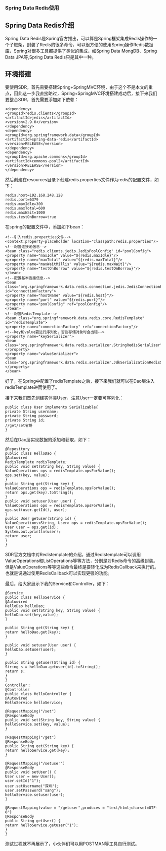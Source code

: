 ### Spring Data Redis使用

## Spring Data Redis介绍

Spring Data Redis是Spring官方推出，可以算是Spring框架集成Redis操作的一个子框架，封装了Redis的很多命令，可以很方便的使用Spring操作Redis数据库，Spring对很多工具都提供了类似的集成，如Spring Data MongDB、Spring Data JPA等,Spring Data Redis只是其中一种。

## 环境搭建

要使用SDR，首先需要搭建Spring+SpringMVC环境，由于这个不是本文的重点，因此这一步我直接略过，Spring+SpringMVC环境搭建成功后，接下来我们要整合SDR，首先需要添加如下依赖：

```
<dependency>
<groupId>redis.clients</groupId>
<artifactId>jedis</artifactId>
<version>2.9.0</version>
</dependency>
<dependency>
<groupId>org.springframework.data</groupId>
<artifactId>spring-data-redis</artifactId>
<version>RELEASE</version>
</dependency>
<dependency>
<groupId>org.apache.commons</groupId>
<artifactId>commons-pool2</artifactId>
<version>RELEASE</version>
</dependency>
```

然后创建在resources目录下创建redis.properties文件作为redis的配置文件，如下：

```
redis.host=192.168.248.128
redis.port=6379
redis.maxIdle=300
redis.maxTotal=600
redis.maxWait=1000
redis.testOnBorrow=true
```

在spring的配置文件中，添加如下bean：

```
<!--引入redis.properties文件-->
<context:property-placeholder location="classpath:redis.properties"/>
<!--配置连接池信息-->
<bean class="redis.clients.jedis.JedisPoolConfig" id="poolConfig">
<property name="maxIdle" value="${redis.maxIdle}"/>
<property name="maxTotal" value="${redis.maxTotal}"/>
<property name="maxWaitMillis" value="${redis.maxWait}"/>
<property name="testOnBorrow" value="${redis.testOnBorrow}"/>
</bean>
<!--配置基本连接信息-->
<bean class="org.springframework.data.redis.connection.jedis.JedisConnectionFactory" id="connectionFactory">
<property name="hostName" value="${redis.host}"/>
<property name="port" value="${redis.port}"/>
<property name="poolConfig" ref="poolConfig"/>
</bean>
<!--配置RedisTemplate-->
<bean class="org.springframework.data.redis.core.RedisTemplate" id="redisTemplate">
<property name="connectionFactory" ref="connectionFactory"/>
<!--key和value要进行序列化，否则存储对象时会出错-->
<property name="keySerializer">
<bean class="org.springframework.data.redis.serializer.StringRedisSerializer"/>
</property>
<property name="valueSerializer">
<bean class="org.springframework.data.redis.serializer.JdkSerializationRedisSerializer"/>
</property>
</bean>
```

好了，在Spring中配置了redisTemplate之后，接下来我们就可以在Dao层注入redisTemplate进而使用了。

接下来我们首先创建实体类User，注意User一定要可序列化：

```
public class User implements Serializable{
private String username;
private String password;
private String id;
//get/set省略
}
```

然后在Dao层实现数据的添加和获取，如下：

```
@Repository
public class HelloDao {
@Autowired
RedisTemplate redisTemplate;
public void set(String key, String value) {
ValueOperations ops = redisTemplate.opsForValue();
ops.set(key, value);
}
public String get(String key) {
ValueOperations ops = redisTemplate.opsForValue();
return ops.get(key).toString();
}
public void setuser(User user) {
ValueOperations ops = redisTemplate.opsForValue();
ops.set(user.getId(), user);
}
public User getuser(String id) {
ValueOperations<String, User> ops = redisTemplate.opsForValue();
User user = ops.get(id);
System.out.println(user);
return user;
}
}
```

SDR官方文档中对Redistemplate的介绍，通过Redistemplate可以调用ValueOperations和ListOperations等等方法，分别是对Redis命令的高级封装。但是ValueOperations等等这些命令最终是要转化成为RedisCallback来执行的。也就是说通过使用RedisCallback可以实现更强的功能。

最后，给大家展示下我的Service和Controller，如下：

```
@Service
public class HelloService {
@Autowired
HelloDao helloDao;
public void set(String key, String value) {
helloDao.set(key,value);
}

public String get(String key) {
return helloDao.get(key);
}

public void setuser(User user) {
helloDao.setuser(user);
}

public String getuser(String id) {
String s = helloDao.getuser(id).toString();
return s;
}
}
Controller：
@Controller
public class HelloController {
@Autowired
HelloService helloService;

@RequestMapping("/set")
@ResponseBody
public void set(String key, String value) {
helloService.set(key, value);
}

@RequestMapping("/get")
@ResponseBody
public String get(String key) {
return helloService.get(key);
}

@RequestMapping("/setuser")
@ResponseBody
public void setUser() {
User user = new User();
user.setId("1");
user.setUsername("深圳");
user.setPassword("sang");
helloService.setuser(user);
}

@RequestMapping(value = "/getuser",produces = "text/html;charset=UTF-8")
@ResponseBody
public String getUser() {
return helloService.getuser("1");
}
}
```

测试过程就不再展示了，小伙伴们可以用POSTMAN等工具自行测试。